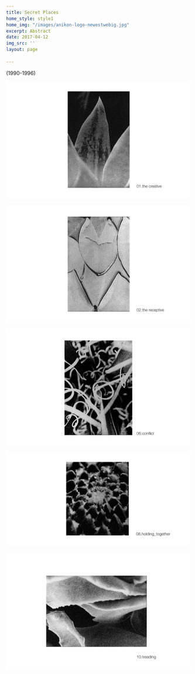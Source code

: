 ```yaml
---
title: Secret Places
home_style: style1
home_img: "/images/anikon-logo-newestwebig.jpg"
excerpt: Abstract
date: 2017-04-12
img_src: ''
layout: page

---
```

(1990-1996)

![](/images/01.the-creative.jpg)

![](/images/02.the_receptive.jpg)

![](/images/06.conflict.jpg)

![](/images/08.holding_together.jpg)

![](/images/10.treading.jpg)